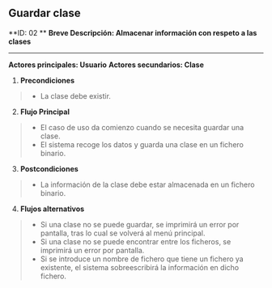 ﻿## Guardar clase

**ID: 02 **
**Breve Descripción: Almacenar información con respeto a las clases**

---

**Actores principales: Usuario**
**Actores secundarios: Clase**

1. **Precondiciones**

  > * La clase debe existir.

2. **Flujo Principal**

  > * El caso de uso da comienzo cuando se necesita guardar una clase.
  > * El sistema recoge los datos y guarda una clase en un fichero binario.


3. **Postcondiciones**

  > * La información de la clase debe estar almacenada en un fichero binario.

4. **Flujos alternativos**

  > * Si una clase no se puede guardar, se imprimirá un error por pantalla, tras lo cual se volverá al menú principal.
  > * Si una clase no se puede encontrar entre los ficheros, se imprimirá un error por pantalla.
  > * Si se introduce un nombre de fichero que tiene un fichero ya existente, el sistema sobreescribirá la información en dicho fichero.
